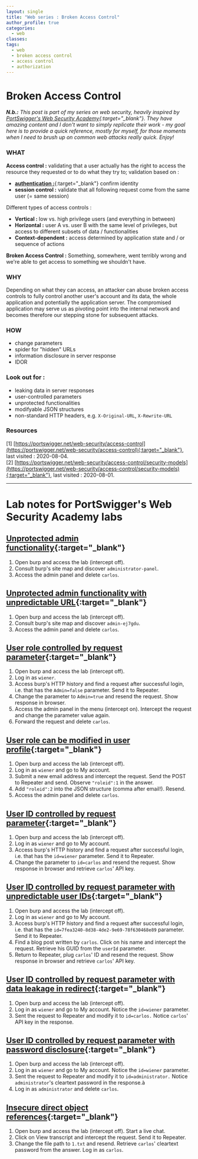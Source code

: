 ```yaml
---
layout: single
title: "Web series : Broken Access Control"
author_profile: true
categories:
  - web
classes:
tags:
  - web
  - broken access control
  - access control
  - authorization
---
```



# Broken Access Control

***N.b.:*** *This post is part of my series on web security, heavily inspired by [PortSwigger's Web Security Academy](https://portswigger.net/web-security){:target="_blank"}. They have amazing content and I don't want to simply replicate their work - my goal here is to provide a quick reference, mostly for myself, for those moments when I need to brush up on common web attacks really quick. Enjoy!*

### WHAT
__Access control :__ validating that a user actually has the right to access the resource they requested or to do what they try to; validation based on :
* [__authentication :__](https://mmsec.io/web/web-series-authentication){:target="_blank"} confirm identity
* __session control :__ validate that all following request come from the same user (= same session)

Different types of access controls :
* __Vertical :__ low vs. high privilege users (and everything in between)
* __Horizontal :__ user A vs. user B with the same level of privileges, but access to different subsets of data / functionalities
* __Context-dependent :__ access determined by application state and / or sequence of actions

__Broken Access Control :__ Something, somewhere, went terribly wrong and we're able to get access to something we shouldn't have.


### WHY
Depending on what they can access, an attacker can abuse broken access controls to fully control another user's account and its data, the whole application and potentially the application server. The compromised application may serve us as pivoting point into the internal network and becomes therefore our stepping stone for subsequent attacks.


### HOW
* change parameters
* spider for "hidden" URLs
* information disclosure in server response
* IDOR


### Look out for :
* leaking data in server responses
* user-controlled parameters
* unprotected functionalities
* modifyable JSON structures
* non-standard HTTP headers, e.g. `X-Original-URL`, `X-Rewrite-URL`


### Resources
[1] [https://portswigger.net/web-security/access-control](https://portswigger.net/web-security/access-control){:target="_blank"}, last visited : 2020-08-04.  
[2] [https://portswigger.net/web-security/access-control/security-models](https://portswigger.net/web-security/access-control/security-models){:target="_blank"}, last visited : 2020-08-01.

-------

# Lab notes for PortSwigger's Web Security Academy labs
## [Unprotected admin functionality](https://portswigger.net/web-security/access-control/lab-unprotected-admin-functionality){:target="_blank"}
1. Open burp and access the lab (intercept off).
2. Consult burp's site map and discover `administrator-panel`.
3. Access the admin panel and delete `carlos`.

## [Unprotected admin functionality with unpredictable URL](https://portswigger.net/web-security/access-control/lab-unprotected-admin-functionality-with-unpredictable-url){:target="_blank"}
1. Open burp and access the lab (intercept off).
2. Consult burp's site map and discover `admin-ej7gdu`.
3. Access the admin panel and delete `carlos`.

## [User role controlled by request parameter](https://portswigger.net/web-security/access-control/lab-user-role-controlled-by-request-parameter){:target="_blank"}
1. Open burp and access the lab (intercept off).
2. Log in as `wiener`.
3. Access burp's HTTP history and find a request after successful login, i.e. that has the `Admin=false` parameter. Send it to Repeater.
4. Change the parameter to `Admin=true` and resend the request. Show response in browser.
5. Access the admin panel in the menu (intercept on). Intercept the request and change the parameter value again.
6. Forward the request and delete `carlos`.

## [User role can be modified in user profile](https://portswigger.net/web-security/access-control/lab-user-role-can-be-modified-in-user-profile){:target="_blank"}
1. Open burp and access the lab (intercept off).
2. Log in as `wiener` and go to My account.
3. Submit a new email address and intercept the request. Send the POST to Repeater and send. Observe `"roleid":1` in the answer.
5. Add `"roleid":2` into the JSON structure (comma after email!). Resend.
5. Access the admin panel and delete `carlos`.

## [User ID controlled by request parameter](https://portswigger.net/web-security/access-control/lab-user-id-controlled-by-request-parameter){:target="_blank"}
1. Open burp and access the lab (intercept off).
2. Log in as `wiener` and go to My account.
3. Access burp's HTTP history and find a request after successful login, i.e. that has the `id=wiener` parameter. Send it to Repeater.
4. Change the parameter to `id=carlos` and resend the request. Show response in browser and retrieve `carlos`' API key.

## [User ID controlled by request parameter with unpredictable user IDs](https://portswigger.net/web-security/access-control/lab-user-id-controlled-by-request-parameter-with-unpredictable-user-ids){:target="_blank"}
1. Open burp and access the lab (intercept off).
2. Log in as `wiener` and go to My account.
3. Access burp's HTTP history and find a request after successful login, i.e. that has the `id=7fea3240-8d38-4de2-9e69-78f630468e89` parameter. Send it to Repeater.
4. Find a blog post written by `carlos`. Click on his name and intercept the request. Retrieve his GUID from the `userId` parameter.
5. Return to Repeater, plug `carlos`' ID and resend the request. Show response in browser and retrieve `carlos`' API key.

## [User ID controlled by request parameter with data leakage in redirect](https://portswigger.net/web-security/access-control/lab-user-id-controlled-by-request-parameter-with-data-leakage-in-redirect){:target="_blank"}
1. Open burp and access the lab (intercept off).
2. Log in as `wiener` and go to My account. Notice the `id=wiener` parameter.
3. Sent the request to Repeater and modify it to `id=carlos.` Notice `carlos`' API key in the response.

## [User ID controlled by request parameter with password disclosure](https://portswigger.net/web-security/access-control/lab-user-id-controlled-by-request-parameter-with-password-disclosure){:target="_blank"}
1. Open burp and access the lab (intercept off).
2. Log in as `wiener` and go to My account. Notice the `id=wiener` parameter.
3. Sent the request to Repeater and modify it to `id=administrator.` Notice `administrator`'s cleartext password in the response.à
4. Log in as `administrator` and delete `carlos`.

## [Insecure direct object references](https://portswigger.net/web-security/access-control/lab-insecure-direct-object-references){:target="_blank"}
1. Open burp and access the lab (intercept off). Start a live chat.
2. Click on View transcript and intercept the request. Send it to Repeater.
3. Change the file path to `1.txt` and resend. Retrieve `carlos`' cleartext password from the answer. Log in as `carlos`.
